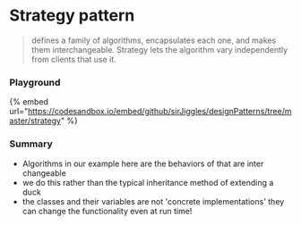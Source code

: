 # Strategy pattern

> defines a family of algorithms, encapsulates each one, and makes them interchangeable. Strategy lets the algorithm vary independently from clients that use it.

### Playground

{% embed url="https://codesandbox.io/embed/github/sirJiggles/designPatterns/tree/master/strategy" %}

### Summary

* Algorithms in our example here are the behaviors of that are inter changeable
* we do this rather than the typical inheritance method of extending a duck
* the classes and their variables are not 'concrete implementations' they can change the functionality even at run time!

